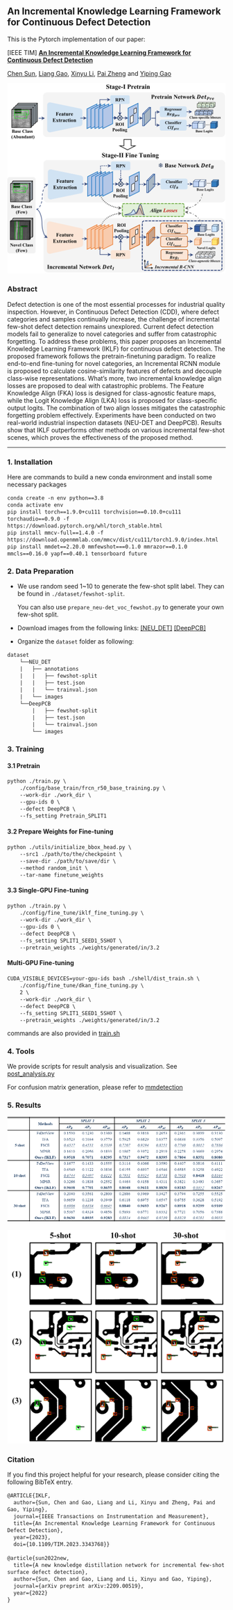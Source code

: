 ## An Incremental Knowledge Learning Framework for Continuous Defect Detection

This is the Pytorch implementation of our paper:

[IEEE TIM] [**An Incremental Knowledge Learning Framework for Continuous Defect Detection**](https://ieeexplore.ieee.org/document/10363216)

[Chen Sun](https://www.researchgate.net/profile/Chen-Sun-58), [Liang Gao](https://scholar.google.com/citations?user=NqIi8_8AAAAJ&hl=zh-CN), [Xinyu Li](https://www.researchgate.net/profile/Xinyu-Li-35?_sg=HniCSh_9wETKrPDKowJTPZaQ0aUGSyNJMi7eFJiEjz28mrDoxMPCY8NyGfYH1ds2e7b_6O65-Ng0OjZMX-dOlz45r1KcD0tL), [Pai Zheng](https://scholar.google.com.hk/citations?user=gS7pL68AAAAJ&hl=en) and [Yiping Gao](https://www.researchgate.net/profile/Yiping-Gao?_sg=aWBg1PwHU21eb8tNH77N9_9eTPrCGiPdGQKS6saBwmoGk5BzLNteS0VLyLjjUVRLtowxSXVWylwWBNe4jOZtMt72s3WdeS-z) 


![](./resources/framework.png)

### Abstract

Defect detection is one of the most essential processes for industrial quality inspection. However, in Continuous Defect Detection (CDD), where defect categories and samples continually increase, the challenge of incremental few-shot defect detection remains unexplored. Current defect detection models fail to generalize to novel categories and suffer from catastrophic forgetting. To address these problems, this paper proposes an Incremental Knowledge Learning Framework (IKLF) for continuous defect detection. The proposed framework follows the pretrain-finetuning paradigm. To realize end-to-end fine-tuning for novel categories, an Incremental RCNN module is proposed to calculate cosine-similarity features of defects and decouple class-wise representations. What’s more, two incremental knowledge align losses are proposed to deal with catastrophic problems. The Feature Knowledge Align (FKA) loss is designed for class-agnostic feature maps, while the Logit Knowledge Align (LKA) loss is proposed for class-specific output logits. The combination of two align losses mitigates the catastrophic forgetting problem effectively. Experiments have been conducted on two real-world industrial inspection datasets (NEU-DET and DeepPCB). Results show that IKLF outperforms other methods on various incremental few-shot scenes, which proves the effectiveness of the proposed method.

---

### 1. Installation
Here are commands to build a new conda environment and install some necessary packages
```
conda create -n env python==3.8
conda activate env
pip install torch==1.9.0+cu111 torchvision==0.10.0+cu111 torchaudio==0.9.0 -f https://download.pytorch.org/whl/torch_stable.html
pip install mmcv-full==1.4.0 -f https://download.openmmlab.com/mmcv/dist/cu111/torch1.9.0/index.html
pip install mmdet==2.20.0 mmfewshot===0.1.0 mmrazor==0.1.0 mmcls==0.16.0 yapf==0.40.1 tensorboard future
```

### 2. Data Preparation

* We use random seed 1~10 to generate the few-shot split label. They can be found in  `./dataset/fewshot-split`. 

    You can also use `prepare_neu-det_voc_fewshot.py` to generate your own few-shot split.

* Download images from the following links:
[[NEU_DET]](https://www.kaggle.com/datasets/kaustubhdikshit/neu-surface-defect-database) 
[[DeepPCB]](https://github.com/tangsanli5201/DeepPCB)

* Organize the `dataset` folder as following:

```
dataset
    └──NEU_DET
    |   ├── annotations
    |   |   ├── fewshot-split
    |   |   ├── test.json
    |   |   └── trainval.json
    |   └── images  
    └──DeepPCB
        |   ├── fewshot-split
        |   ├── test.json
        |   └── trainval.json
        └── images  
```
### 3. Training
#### 3.1 Pretrain
```
python ./train.py \
    ./config/base_train/frcn_r50_base_training.py \
    --work-dir ./work_dir \
    --gpu-ids 0 \
    --defect DeepPCB \
    --fs_setting Pretrain_SPLIT1
```
#### 3.2 Prepare Weights for Fine-tuning
```
python ./utils/initialize_bbox_head.py \
    --src1 ./path/to/the/checkpoint \
    --save-dir ./path/to/save/dir \
    --method random_init \
    --tar-name finetune_weights
```
#### 3.3 Single-GPU Fine-tuning
```
python ./train.py \
    ./config/fine_tune/iklf_fine_tuning.py \
    --work-dir ./work_dir \
    --gpu-ids 0 \
    --defect DeepPCB \
    --fs_setting SPLIT1_SEED1_5SHOT \
    --pretrain_weights ./weights/generated/in/3.2
```
#### Multi-GPU Fine-tuning

```
CUDA_VISIBLE_DEVICES=your-gpu-ids bash ./shell/dist_train.sh \
    ./config/fine_tune/dkan_fine_tuning.py \
    2 \
    --work-dir ./work_dir \
    --defect DeepPCB \
    --fs_setting SPLIT1_SEED1_5SHOT \
    --pretrain_weights ./weights/generated/in/3.2

```
commands are also provided in [train.sh](https://github.com/Chan-Sun/IFSDD/blob/main/shell/train.sh)
### 4. Tools

We provide scripts for result analysis and visualization.
See [post_analysis.py](https://github.com/Chan-Sun/IFSDD/blob/master/utils/post_analysis.py)

For confusion matrix generation, please refer to [mmdetection](https://github.com/open-mmlab/mmdetection/tree/main/tools/analysis_tools)
### 5. Results

![](./resources/results.png)


![](./resources/visualization.png)

### Citation
If you find this project helpful for your research, please consider citing the following BibTeX entry.
```
@ARTICLE{IKLF,
  author={Sun, Chen and Gao, Liang and Li, Xinyu and Zheng, Pai and Gao, Yiping},
  journal={IEEE Transactions on Instrumentation and Measurement}, 
  title={An Incremental Knowledge Learning Framework for Continuous Defect Detection}, 
  year={2023},
  doi={10.1109/TIM.2023.3343768}}

@article{sun2022new,
  title={A new knowledge distillation network for incremental few-shot surface defect detection},
  author={Sun, Chen and Gao, Liang and Li, Xinyu and Gao, Yiping},
  journal={arXiv preprint arXiv:2209.00519},
  year={2022}
}
```
